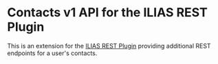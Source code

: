 Contacts v1 API for the ILIAS REST Plugin
=========================================
This is an extension for the [ILIAS REST Plugin](https://github.com/hrz-unimr/Ilias.RESTPlugin)
providing additional REST endpoints for a user's contacts.